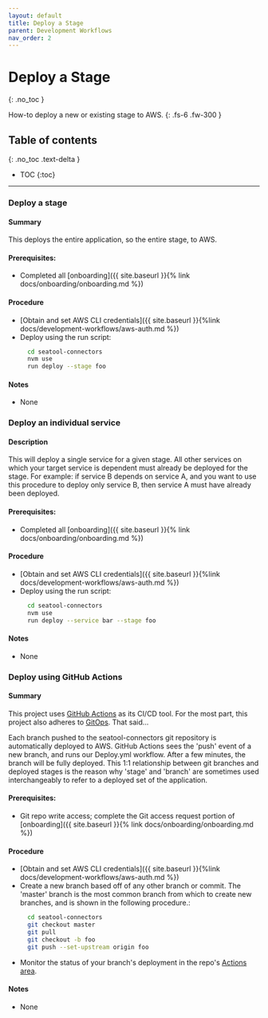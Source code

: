 ```yaml
---
layout: default
title: Deploy a Stage
parent: Development Workflows
nav_order: 2
---
```


# Deploy a Stage

{: .no_toc }

How-to deploy a new or existing stage to AWS.
{: .fs-6 .fw-300 }

## Table of contents

{: .no_toc .text-delta }

- TOC
  {:toc}

---

### Deploy a stage

#### Summary

This deploys the entire application, so the entire stage, to AWS.

#### Prerequisites:

- Completed all [onboarding]({{ site.baseurl }}{% link docs/onboarding/onboarding.md %})

#### Procedure

- [Obtain and set AWS CLI credentials]({{ site.baseurl }}{%link docs/development-workflows/aws-auth.md %})
- Deploy using the run script:
  ```bash
    cd seatool-connectors
    nvm use
    run deploy --stage foo
  ```

#### Notes

- None

### Deploy an individual service

#### Description

This will deploy a single service for a given stage. All other services on which your target service is dependent must already be deployed for the stage. For example: if service B depends on service A, and you want to use this procedure to deploy only service B, then service A must have already been deployed.

#### Prerequisites:

- Completed all [onboarding]({{ site.baseurl }}{% link docs/onboarding/onboarding.md %})

#### Procedure

- [Obtain and set AWS CLI credentials]({{ site.baseurl }}{%link docs/development-workflows/aws-auth.md %})
- Deploy using the run script:
  ```bash
    cd seatool-connectors
    nvm use
    run deploy --service bar --stage foo
  ```

#### Notes

- None

### Deploy using GitHub Actions

#### Summary

This project uses [GitHub Actions](https://github.com/features/actions) as its CI/CD tool. For the most part, this project also adheres to [GitOps](https://www.gitops.tech/). That said...

Each branch pushed to the seatool-connectors git repository is automatically deployed to AWS. GitHub Actions sees the 'push' event of a new branch, and runs our Deploy.yml workflow. After a few minutes, the branch will be fully deployed. This 1:1 relationship between git branches and deployed stages is the reason why 'stage' and 'branch' are sometimes used interchangeably to refer to a deployed set of the application.

#### Prerequisites:

- Git repo write access; complete the Git access request portion of [onboarding]({{ site.baseurl }}{% link docs/onboarding/onboarding.md %})

#### Procedure

- [Obtain and set AWS CLI credentials]({{ site.baseurl }}{%link docs/development-workflows/aws-auth.md %})
- Create a new branch based off of any other branch or commit. The 'master' branch is the most common branch from which to create new branches, and is shown in the following procedure.:
  ```bash
    cd seatool-connectors
    git checkout master
    git pull
    git checkout -b foo
    git push --set-upstream origin foo
  ```
- Monitor the status of your branch's deployment in the repo's [Actions area](https://github.com/cmsgov/seatool-connectors/actions).

#### Notes

- None
